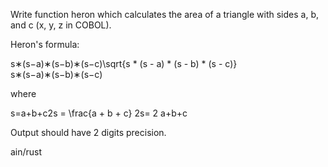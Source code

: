 Write function heron which calculates the area of a triangle with sides a, b, and c (x, y, z in COBOL).

Heron's formula:

s∗(s−a)∗(s−b)∗(s−c)\sqrt{s * (s - a) * (s - b) * (s - c)}
s∗(s−a)∗(s−b)∗(s−c)
​

where

s=a+b+c2s = \frac{a + b + c} 2s=
2
a+b+c
​

Output should have 2 digits precision.

ain/rust